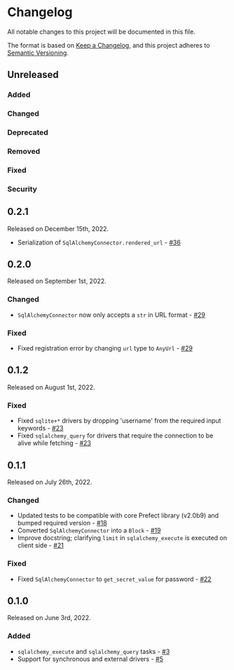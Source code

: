 # Changelog

All notable changes to this project will be documented in this file.

The format is based on [Keep a Changelog](https://keepachangelog.com/en/1.0.0/),
and this project adheres to [Semantic Versioning](https://semver.org/spec/v2.0.0.html).

## Unreleased

### Added

### Changed

### Deprecated

### Removed

### Fixed

### Security

## 0.2.1

Released on December 15th, 2022.

- Serialization of `SqlAlchemyConnector.rendered_url` - [#36](https://github.com/PrefectHQ/prefect-sqlalchemy/pull/36)

## 0.2.0

Released on September 1st, 2022.

### Changed

- `SqlAlchemyConnector` now only accepts a `str` in URL format - [#29](https://github.com/PrefectHQ/prefect-sqlalchemy/pull/29)

### Fixed

- Fixed registration error by changing `url` type to `AnyUrl` - [#29](https://github.com/PrefectHQ/prefect-sqlalchemy/pull/29)

## 0.1.2

Released on August 1st, 2022.

### Fixed

- Fixed `sqlite+*` drivers by dropping 'username' from the required input keywords - [#23](https://github.com/PrefectHQ/prefect-sqlalchemy/pull/23)
- Fixed `sqlalchemy_query` for drivers that require the connection to be alive while fetching - [#23](https://github.com/PrefectHQ/prefect-sqlalchemy/pull/23)

## 0.1.1

Released on July 26th, 2022.

### Changed

- Updated tests to be compatible with core Prefect library (v2.0b9) and bumped required version - [#18](https://github.com/PrefectHQ/prefect-sqlalchemy/pull/18)
- Converted `SqlAlchemyConnector` into a `Block` - [#19](https://github.com/PrefectHQ/prefect-sqlalchemy/pull/19)
- Improve docstring; clarifying `limit` in `sqlalchemy_execute` is executed on client side - [#21](https://github.com/PrefectHQ/prefect-sqlalchemy/pull/21)

### Fixed
- Fixed `SqlAlchemyConnector` to `get_secret_value` for password - [#22](https://github.com/PrefectHQ/prefect-sqlalchemy/pull/22)

## 0.1.0

Released on June 3rd, 2022.

### Added

- `sqlalchemy_execute` and `sqlalchemy_query` tasks - [#3](https://github.com/PrefectHQ/prefect-sqlalchemy/pull/3)
- Support for synchronous and external drivers - [#5](https://github.com/PrefectHQ/prefect-sqlalchemy/pull/5)
